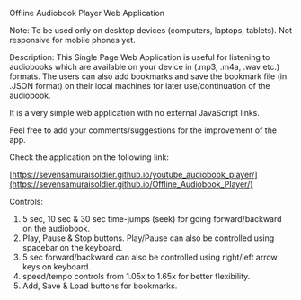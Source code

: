 Offline Audiobook Player Web Application

Note: To be used only on desktop devices (computers, laptops, tablets). Not responsive for mobile phones yet.

Description: This Single Page Web Application is useful for listening to audiobooks which are available on your device in (.mp3, .m4a, .wav etc.) formats. The users can also add bookmarks and save the bookmark file (in .JSON format) on their local machines for later use/continuation of the audiobook.

It is a very simple web application with no external JavaScript links.

Feel free to add your comments/suggestions for the improvement of the app.

Check the application on the following link:

[https://sevensamuraisoldier.github.io/youtube_audiobook_player/](https://sevensamuraisoldier.github.io/Offline_Audiobook_Player/)

Controls:

1. 5 sec, 10 sec & 30 sec time-jumps (seek) for going forward/backward on the audiobook.
2. Play, Pause & Stop buttons. Play/Pause can also be controlled using spacebar on the keyboard.
3. 5 sec forward/backward can also be controlled using right/left arrow keys on keyboard.
4. speed/tempo controls from 1.05x to 1.65x for better flexibility.
5. Add, Save & Load buttons for bookmarks.
